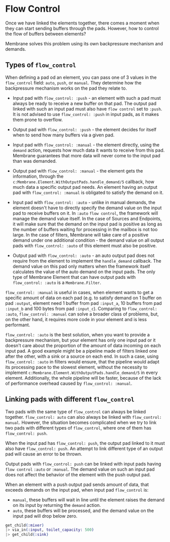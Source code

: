 # Flow Control

Once we have linked the elements together, there comes a moment when they can start sending buffers through the pads. However, how to control the flow of buffers between elements?

Membrane solves this problem using its own backpressure mechanism and demands.

## Types of `flow_control`

When defining a pad od an element, you can pass one of 3 values in the `flow_control` field: `auto`, `push`, or `manual`. They determine how the backpressure mechanism works on the pad they relate to.

- Input pad with `flow_control: :push` - an element with such a pad must always be ready to receive a new buffer on that pad. The output pad linked with such an input pad must also have `flow control` set to `:push`. It is not advised to use `flow_control: :push` in input pads, as it makes them prone to overflow.

- Output pad with `flow_control: :push` - the element decides for itself when to send how many buffers via a given pad.

- Input pad with `flow_control: :manual` - the element directly, using the `demand` action, requests how much data it wants to receive from this pad. Membrane guarantees that more data will never come to the input pad than was demanded.

- Output pad with `flow_control: :manual` - the element gets the information, through the `c:Membrane.Element.WithOutputPads.handle_demand/5` callback, how much data a specific output pad needs. An element having an output pad with `flow_control: :manual` is obligated to satisfy the demand on it.

- Input pad with `flow_control: :auto` - unlike in manual demands, the element doesn't have to directly specify the demand value on the input pad to receive buffers on it. In `:auto` `flow control`, the framework will manage the demand value itself. In the case of Sources and Endpoints, it will make sure that the demand on the input pad is positive as long as the number of buffers waiting for processing in the mailbox is not too large. In the case of filters, Membrane will take care of a positive demand under one additional condition - the demand value on all output pads with `flow_control: :auto` of this element must also be positive.

- Output pad with `flow_control: :auto` - an auto output pad does not require from the element to implement the `handle_demand` callback. The demand value on this pad only matters when the framework itself calculates the value of the auto demand on the input pads. The only type of Membrane Element that can have output pads with `flow_control: :auto` is a `Membrane.Filter`. 

`flow_control: :manual` is useful in cases, when element wants to get a specific amount of data on each pad (e.g. to satisfy demand on 1 buffer on pad `:output`, element need 1 buffer from pad `:input_a`, 10 buffers from pad `:input_b` and 100 bytes from pad `:input_c`). Comparing to `flow_control: :auto`, `flow_control: :manual` can solve a broader class of problems, but, on the other hand, it requires more code in your element and is less performant.

`flow_control: :auto` is the best solution, when you want to provide a backpressure mechanism, but your element has only one input pad or it doesn't care about the proportion of the amount of data incoming on each input pad. A good example might be a pipeline made of filters linked one after the other, with a sink or a source on each end. In such a case, using `flow_control: :auto` in filters would ensure, that the pipeline would adapt its processing pace to the slowest element, without the necessity to implement `c:Membrane.Element.WithOutputPads.handle_demand/5` in every element. Additionally, the whole pipeline will be faster, because of the lack of performance overhead caused by `flow_control: :manual`.

## Linking pads with different `flow_control`

Two pads with the same type of `flow_control` can always be linked together. `flow_control: auto` can also always be linked with `flow_control: manual`. However, the situation becomes complicated when we try to link two pads with different types of `flow_control`, where one of them has `flow_control: push`.

When the input pad has `flow_control: push`, the output pad linked to it must also have `flow_control: push`. An attempt to link different type of an output pad will cause an error to be thrown.

Output pads with `flow_control: push` can be linked with input pads having `flow control` `:auto` or `:manual`. The demand value on such an input pad does not affect the behavior of the element with the push output pad.

When an element with a push output pad sends amount of data, that exceeds demands on the input pad, when input pad `flow_control` is: 
- `manual`, these buffers will wait in line until the element raises the demand on its input by returning the `demand` action.
- `auto`, these buffers will be processed, and the demand value on the input pad will drop below zero.

```elixir
get_child(:mixer)
|> via_in(:input, toilet_capacity: 500)
|> get_child(:sink)
```